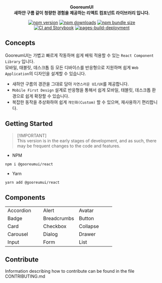 <div align="center">

<b> GooreumUI</b><br>
<b>새하얀 구름 같이 청량한 경험을 제공하는 리액트 컴포넌트 라이브러리 입니다.</b>

[![npm version](https://img.shields.io/npm/v/@gooreumui/react?logo=npm)](https://www.npmjs.com/package/@gooreumui/react)
[![npm downloads](https://img.shields.io/npm/dt/@gooreumui/react?logo=npm)](https://www.npmjs.com/package/@gooreumui/react)
[![npm bundle size](https://img.shields.io/bundlephobia/min/@gooreumui/react?logo=npm)](https://www.npmjs.com/package/@gooreumui/react)  
[![CI and Storybook](https://github.com/gwansikk/GooreumUI/actions/workflows/CI-and-Storybook.yml/badge.svg?branch=master)](https://github.com/gwansikk/GooreumUI/actions/workflows/CI-and-Storybook.yml)
[![pages-build-deployment](https://github.com/gwansikk/GooreumUI/actions/workflows/pages/pages-build-deployment/badge.svg)](https://github.com/gwansikk/GooreumUI/actions/workflows/pages/pages-build-deployment)

</div>

## Concepts

GooreumUI는 가볍고 빠르게 작동하며 쉽게 배워 적용할 수 있는 `React Component Library` 입니다.  
모바일, 태블릿, 데스크톱 등 모든 디바이스를 반응형으로 지원하며 쉽게 `Web Application`의 디자인을 설계할 수 있습니다.

- 새하얀 구름의 경관을 그대로 담아 `자연스러운 UI/UX`를 제공합니다.
- `Mobile First Design` 설계로 반응형을 통해서 쉽게 모바일, 태블릿, 데스크톱 환경으로 쉽게 확장할 수 있습니다.
- 복잡한 동작을 추상화하여 쉽게 `개인화(Custom)` 할 수 있으며, 재사용하기 편리합니다.

## Getting Started

> [!IMPORTANT]\
> This version is in the early stages of development, and as such, there may be frequent changes to the code and features.

- NPM

```bash
npm i @gooreumui/react
```

- Yarn

```bash
yarn add @gooreumui/react
```

## Components

<table>
  <tr>
    <td width="33.3333%">Accordion</td>
    <td width="33.3333%">Alert</td>
    <td width="33.3333%">Avatar</td>
  </tr>
  <tr>
    <td width="33.3333%" style="padding: 0;">
    </td>
    <td width="33.3333%" style="padding: 0;">
    </td>
    <td width="33.3333%" style="padding: 0;">
    </td>
  </tr>
  <tr>
    <td width="33.3333%">Badge</td>
    <td width="33.3333%">Breadcrumbs</td>
    <td width="33.3333%">Button</td>
  </tr>
  <tr>
    <td width="33.3333%" style="padding: 0;">
    </td>
    <td width="33.3333%" style="padding: 0;">
    </td>
    <td width="33.3333%" style="padding: 0;">
    </td>
  </tr>
  <tr>
    <td width="33.3333%">Card</td>
    <td width="33.3333%">Checkbox</td>
    <td width="33.3333%">Collapse</td>
  </tr>
  <tr>
    <td width="33.3333%" style="padding: 0;">
    </td>
    <td width="33.3333%" style="padding: 0;">
    </td>
    <td width="33.3333%" style="padding: 0;">
    </td>
  </tr>
  <tr>
    <td width="33.3333%">Carousel</td>
        <td width="33.3333%">Dialog</td>
    <td width="33.3333%">Drawer</td>
  </tr>
  <tr>
    <td width="33.3333%" style="padding: 0;">
    </td>
    <td width="33.3333%" style="padding: 0;">
    </td>
    <td width="33.3333%" style="padding: 0;">
    </td>
  </tr>
  <tr>
    <td width="33.3333%">Input</td>
    <td width="33.3333%">Form</td>
    <td width="33.3333%">List</td>
  </tr>
  <tr>
    <td width="33.3333%" style="padding: 0;">
    </td>
    <td width="33.3333%" style="padding: 0;">
    </td>
    <td width="33.3333%" style="padding: 0;">
    </td>
  </tr>
</table>

## Contribute

Information describing how to contribute can be found in the file CONTRIBUTING.md

